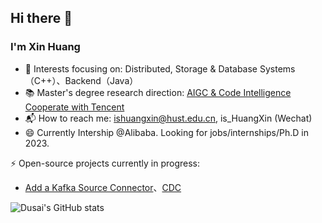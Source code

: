## Hi there 👋


<!--
**isHuangXin/isHuangXin** is a ✨ _special_ ✨ repository because its `README.md` (this file) appears on your GitHub profile.

Here are some ideas to get you started:

- 🔭 I’m currently working on ...
- 🌱 I’m currently learning ...
- 👯 I’m looking to collaborate on ...
- 🤔 I’m looking for help with ...
- 💬 Ask me about ...
- 📫 How to reach me: ...
- 😄 Pronouns: ...
- ⚡ Fun fact: ...
-->


<!-- - 🍊 I will continue postgraduate study in computer science at Huazhong University of Science and Technology this September.
- 📚 My research interests: Machine Learning, Compilation principle, Natural Language Processing for Code(NLP4Code).
- 💻 I’m currently working on designing and code-to-code matching algorithm.-->
<!-- - 💻 My current interests: Natural Language Processing for Code(NLP4Code), Compilers Principles. -->
### I'm Xin Huang

- 🔭 Interests focusing on: Distributed, Storage & Database Systems（C++）、Backend（Java）
- 📚 Master's degree research direction: [AIGC & Code Intelligence Cooperate with Tencent](https://github.com/isHuangXin/graphcodebert-two-stage-hash-code-search)
- 📬 How to reach me: ishuangxin@hust.edu.cn, is_HuangXin (Wechat)
- 😄 Currently Intership @Alibaba. Looking for jobs/internships/Ph.D in 2023.
<!--   - I currently got a summer internship at [OceanBase](https://en.oceanbase.com/?utm_source=google_ads&utm_medium=keywords&utm_campaign=othersbrand&utm_term=exa_oceanbase&gclid=CjwKCAjwl6OiBhA2EiwAuUwWZSlmumxoKGc_fgEIKuCFwdaQS7hVXCoJe9KXLPMpcpPlIybqJDFY-xoCk8YQAvD_BwE) -->
<!-- Summer Internship 2023 @oceanbase |  -->

⚡ Open-source projects currently in progress: 
- [Add a Kafka Source Connector](https://issues.apache.org/jira/browse/GSOC-140)、[CDC](https://github.com/apache/shardingsphere/issues/24869)
<!-- Expected to gradute in 2024 & -->
<!-- Master's degree research direction, expected to gradute in 2024 -->
<!-- - Code Intelligence & AIGC -->
<!-- - Fast Code Search & Cooperate with Tencent -->

<!-- 📬 Feel free to contact me :)

- Email: ishuangxin@hust.edu.cn
- WeChat: is_HuangXin -->



![Dusai's GitHub stats](https://github-readme-stats.vercel.app/api?username=isHuangXin)
